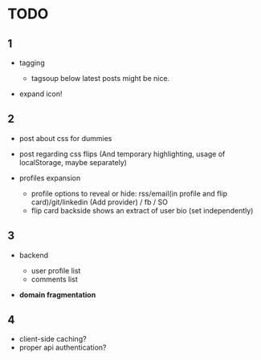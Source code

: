 TODO
=======

1
-------

- tagging
  - tagsoup below latest posts might be nice.

- expand icon!

2
-------

- post about css for dummies
- post regarding css flips (And temporary highlighting, usage of localStorage, maybe separately)

- profiles expansion
  - profile options to reveal or hide: rss/email(in profile and flip card)/git/linkedin (Add provider) / fb / SO
  - flip card backside shows an extract of user bio (set independently)



3
-------

- backend
  - user profile list
  - comments list

- **domain fragmentation**



4
-------
- client-side caching?
- proper api authentication?